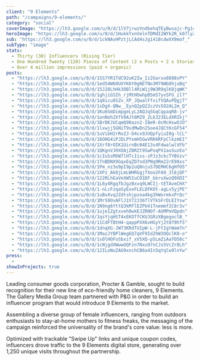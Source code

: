 ```yaml
---
client: "9 Elements"
path: "/campaigns/9-elements/"
category: "social"
coverImage: "https://lh3.google.com/u/0/d/1lV7jrwzVndbehqTEyBwsajc-Pg14Fekt"
heroImage: "https://lh3.google.com/u/0/d/1HukkYxnVelnTDMdI2WYk2R_k07lyZnqz"
sub: "https://lh3.google.com/u/0/d/1ckNAsHPztjLCAd4sJg1418cdwXX9mof_"
subType: "image"
stats:
  - Thirty (30) Influencers (Rising Tier)
  - One Hundred Twenty (120) Pieces of Content (2 x Posts + 2 x Stories w/ Swipe Up)
  - Over 4 million impressions (paid + organic)
posts:
  - "https://lh3.google.com/u/0/d/1SS7YR1TdC92uK2Iw_Iz2Garxo8888sPY"
  - "https://lh3.google.com/u/0/d/1ed54W60UXYK6Y0gNETNo3M79Wb0hjxBq"
  - "https://lh3.google.com/u/0/d/15J28LhHk3OBll4RiW1j9W3R9qlK8jqWK"
  - "https://lh3.google.com/u/0/d/1ghjiGSIh_rjMtHOwhpB5m57yvSFG_il7"
  - "https://lh3.google.com/u/0/d/1q8icu8SZv_XP_JQwalFfxifVQAuPQgjT"
  - "https://lh3.google.com/u/0/d/1sDgX-QNw__EynQ2pQ22czVs5O2AL2m_Q"
  - "https://lh3.google.com/u/0/d/1Ku6SmDimpgeLyL2AQJq5GqCqpaqR8-jv"
  - "https://lh3.google.com/u/0/d/1onNoh2XfV9AJt6MZ9_2Lk323ELdXRIkj"
  - "https://lh3.google.com/u/0/d/1BrDKJUCqmQ90azn2-IBeR-0cMcHswOJO"
  - "https://lh3.google.com/u/0/d/1lxwjj5GNiT9sdMwDn2Soe4JQCtKcGF54"
  - "https://lh3.google.com/u/0/d/1uVibH2rRoZJ-D4cx9JUQpfyiuI0g-lCL"
  - "https://lh3.google.com/u/0/d/16OHG4iPJDLPYxmH5GwVRK6RFpClkzmEI"
  - "https://lh3.google.com/u/0/d/1Xrf8rOIK1UirnBc04E13s4FdwalwlVFb"
  - "https://lh3.google.com/u/0/d/1QKgnVJRXOAjZBRZt9SwPoqPX1auSuzEo"
  - "https://lh3.google.com/u/0/d/1cIuSsMXW7lHTcIiss-zPJz3ckcTYBVzv"
  - "https://lh3.google.com/u/0/d/1TnBDNX9GqxEqZD7nd3PNq9Rm22rE98xs"
  - "https://lh3.google.com/u/0/d/1Pm_nz3o9pI9p2uQ0njuS7DEMHC6gHfO5"
  - "https://lh3.google.com/u/0/d/1XPz_Ak8jLmLWHRGgjfXoo2FA9_3l6jQF"
  - "https://lh3.google.com/u/0/d/122RLhEaVeXW5IuCO1DF_bkruXwzQ9XDI"
  - "https://lh3.google.com/u/0/d/1L6y4RgqfbJgzBxvq9LWCIj-tETAvmCHX"
  - "https://lh3.google.com/u/0/d/1-nLcFzqaSyExeFLELDFKOt-agLv5yjPE"
  - "https://lh3.google.com/u/0/d/1uBvXvqJZdtshjpzoa4kg3hWormkxPrQc"
  - "https://lh3.google.com/u/0/d/1MrS9OvAFlJ1V72J36flVTkSFrDLEIYsw"
  - "https://lh3.google.com/u/0/d/1N9ng6YttQ3kMflEZPU41Tnemmf2C8r3v"
  - "https://lh3.google.com/u/0/d/1uje1Zgtxveh0wkEJZRNOf-AUMPmVQpdn"
  - "https://lh3.google.com/u/0/d/1qsYjqHST4xEKOTfCKUJGRzXBgegoclB_"
  - "https://lh3.google.com/u/0/d/11CdFTBtH4-qappPXX6vHGyYj2t079hfS"
  - "https://lh3.google.com/u/0/d/1dnqXG-JW73KRdTUIpW-L-jFtIgtWam7n"
  - "https://lh3.google.com/u/0/d/1MazJYBPlWeg6Q7qVF9Id2hW3OQclK0-o"
  - "https://lh3.google.com/u/0/d/1s0lHOFoSbxif_xV5XQ-p5LmZiAaTO50c"
  - "https://lh3.google.com/u/0/d/1cNjgdXWwwUQFzn7Nxu97nCJs5VcZr8Lh"
  - "https://lh3.google.com/u/0/d/12ILoNuZAG9xnchCB6a4In5qYqlw9lnYw"
press:
  -
showInProjects: true
---
```


Leading consumer goods corporation, Procter & Gamble, sought to build recognition for their new line of eco-friendly home cleaners, 9 Elements. The Gallery Media Group team partnered with P&G in order to build an influencer program that would introduce 9 Elements to the market.

Assembling a diverse group of female influencers, ranging from outdoors enthusiasts to stay-at-home mothers to fitness freaks, the messaging of the campaign reinforced the universality of the brand's core value: less is more.

Optimized with trackable "Swipe Up" links and unique coupon codes, influencers drove traffic to the 9 Elements digital store, generating over 1,250 unique visits throughout the partnership.
